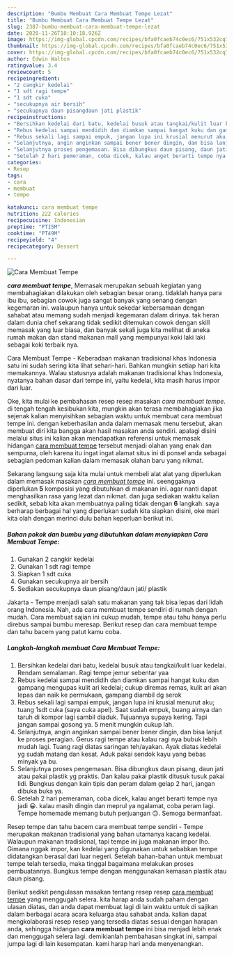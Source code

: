 ```yaml
---
description: "Bumbu Membuat Cara Membuat Tempe Lezat"
title: "Bumbu Membuat Cara Membuat Tempe Lezat"
slug: 2387-bumbu-membuat-cara-membuat-tempe-lezat
date: 2020-11-26T18:10:18.926Z
image: https://img-global.cpcdn.com/recipes/bfa0fcaeb74c0ec6/751x532cq70/cara-membuat-tempe-foto-resep-utama.jpg
thumbnail: https://img-global.cpcdn.com/recipes/bfa0fcaeb74c0ec6/751x532cq70/cara-membuat-tempe-foto-resep-utama.jpg
cover: https://img-global.cpcdn.com/recipes/bfa0fcaeb74c0ec6/751x532cq70/cara-membuat-tempe-foto-resep-utama.jpg
author: Edwin Walton
ratingvalue: 3.4
reviewcount: 5
recipeingredient:
- "2 cangkir kedelai"
- "1 sdt ragi tempe"
- "1 sdt cuka"
- "secukupnya air bersih"
- "secukupnya daun pisangdaun jati plastik"
recipeinstructions:
- "Bersihkan kedelai dari batu, kedelai busuk atau tangkai/kulit luar kedelai. Rendam semalaman. Ragi tempe jemur sebentar yaa"
- "Rebus kedelai sampai mendidih dan diamkan sampai hangat kuku dan gampang mengupas kulit ari kedelai; cukup diremas remas, kulit ari akan lepas dan naik ke permukaan, gampang diambil dg serok"
- "Rebus sekali lagi sampai empuk, jangan lupa ini krusial menurut aku; tuang 1sdt cuka (saya cuka apel). Saat sudah empuk, buang airnya dan taruh di kompor lagi sambil diaduk. Tujuannya supaya kering. Tapi jangan sampai gosong ya. 5 menit mungkin cukup lah."
- "Selanjutnya, angin anginkan sampai bener bener dingin, dan bisa lanjut ke proses peragian. Gerus ragi tempe atau kalau ragi nya bubuk lebih mudah lagi. Tuang ragi diatas saringan teh/ayakan. Ayak diatas kedelai yg sudah matang dan kesat. Aduk pakai sendok kayu yang bebas minyak ya bu."
- "Selanjutnya proses pengemasan. Bisa dibungkus daun pisang, daun jati atau pakai plastik yg praktis. Dan kalau pakai plastik ditusuk tusuk pakai lidi. Bungkus dengan kain tipis dan peram dalam gelap 2 hari, jangan dibuka buka ya."
- "Setelah 2 hari pemeraman, coba dicek, kalau anget berarti tempe nya jadi 😀. kalau masih dingin dan meprul ya ngalamat, coba peram lagi. Tempe homemade memang butuh perjuangan 🙃. Semoga bermanfaat."
categories:
- Resep
tags:
- cara
- membuat
- tempe

katakunci: cara membuat tempe 
nutrition: 222 calories
recipecuisine: Indonesian
preptime: "PT15M"
cooktime: "PT49M"
recipeyield: "4"
recipecategory: Dessert

---
```



![Cara Membuat Tempe](https://img-global.cpcdn.com/recipes/bfa0fcaeb74c0ec6/751x532cq70/cara-membuat-tempe-foto-resep-utama.jpg)

<b><i>cara membuat tempe</i></b>, Memasak merupakan sebuah kegiatan yang membahagiakan dilakukan oleh sebagian besar orang. tidaklah hanya para ibu ibu, sebagian cowok juga sangat banyak yang senang dengan kegemaran ini. walaupun hanya untuk sekedar kebersamaan dengan sahabat atau memang sudah menjadi kegemaran dalam dirinya. tak heran dalam dunia chef sekarang tidak sedikit ditemukan cowok dengan skill memasak yang luar biasa, dan banyak sekali juga kita melihat di aneka rumah makan dan stand makanan mall yang mempunyai koki laki laki sebagai koki terbaik nya.

Cara Membuat Tempe - Keberadaan makanan tradisional khas Indonesia satu ini sudah sering kita lihat sehari-hari. Bahkan mungkin setiap hari kita memakannya. Walau statusnya adalah makanan tradisional khas Indonesia, nyatanya bahan dasar dari tempe ini, yaitu kedelai, kita masih harus impor dari luar.

Oke, kita mulai ke pembahasan resep resep masakan <i>cara membuat tempe</i>. di tengah tengah kesibukan kita, mungkin akan terasa membahagiakan jika sejenak kalian menyisihkan sebagian waktu untuk membuat cara membuat tempe ini. dengan keberhasilan anda dalam memasak menu tersebut, akan membuat diri kita bangga akan hasil masakan anda sendiri. apalagi disini melalui situs ini kalian akan mendapatkan referensi untuk memasak hidangan <u>cara membuat tempe</u> tersebut menjadi olahan yang enak dan sempurna, oleh karena itu ingat ingat alamat situs ini di ponsel anda sebagai sebagian pedoman kalian dalam memasak olahan baru yang nikmat.


Sekarang langsung saja kita mulai untuk membeli alat alat yang diperlukan dalam memasak masakan <u><i>cara membuat tempe</i></u> ini. seenggaknya diperlukan <b>5</b> komposisi yang dibutuhkan di makanan ini. agar nanti dapat menghasilkan rasa yang lezat dan nikmat. dan juga sediakan waktu kalian sedikit, sebab kita akan membuatnya paling tidak dengan <b>6</b> langkah. saya berharap berbagai hal yang diperlukan sudah kita siapkan disini, oke mari kita olah dengan merinci dulu bahan keperluan berikut ini.

<!--inarticleads1-->

##### Bahan pokok dan bumbu yang dibutuhkan dalam menyiapkan Cara Membuat Tempe:

1. Gunakan 2 cangkir kedelai
1. Gunakan 1 sdt ragi tempe
1. Siapkan 1 sdt cuka
1. Gunakan secukupnya air bersih
1. Sediakan secukupnya daun pisang/daun jati/ plastik


Jakarta - Tempe menjadi salah satu makanan yang tak bisa lepas dari lidah orang Indonesia. Nah, ada cara membuat tempe sendiri di rumah dengan mudah. Cara membuat sajian ini cukup mudah, tempe atau tahu hanya perlu direbus sampai bumbu meresap. Berikut resep dan cara membuat tempe dan tahu bacem yang patut kamu coba. 

<!--inarticleads2-->

##### Langkah-langkah membuat Cara Membuat Tempe:

1. Bersihkan kedelai dari batu, kedelai busuk atau tangkai/kulit luar kedelai. Rendam semalaman. Ragi tempe jemur sebentar yaa
1. Rebus kedelai sampai mendidih dan diamkan sampai hangat kuku dan gampang mengupas kulit ari kedelai; cukup diremas remas, kulit ari akan lepas dan naik ke permukaan, gampang diambil dg serok
1. Rebus sekali lagi sampai empuk, jangan lupa ini krusial menurut aku; tuang 1sdt cuka (saya cuka apel). Saat sudah empuk, buang airnya dan taruh di kompor lagi sambil diaduk. Tujuannya supaya kering. Tapi jangan sampai gosong ya. 5 menit mungkin cukup lah.
1. Selanjutnya, angin anginkan sampai bener bener dingin, dan bisa lanjut ke proses peragian. Gerus ragi tempe atau kalau ragi nya bubuk lebih mudah lagi. Tuang ragi diatas saringan teh/ayakan. Ayak diatas kedelai yg sudah matang dan kesat. Aduk pakai sendok kayu yang bebas minyak ya bu.
1. Selanjutnya proses pengemasan. Bisa dibungkus daun pisang, daun jati atau pakai plastik yg praktis. Dan kalau pakai plastik ditusuk tusuk pakai lidi. Bungkus dengan kain tipis dan peram dalam gelap 2 hari, jangan dibuka buka ya.
1. Setelah 2 hari pemeraman, coba dicek, kalau anget berarti tempe nya jadi 😀. kalau masih dingin dan meprul ya ngalamat, coba peram lagi. Tempe homemade memang butuh perjuangan 🙃. Semoga bermanfaat.


Resep tempe dan tahu bacem cara membuat tempe sendiri - Tempe merupakan makanan tradisional yang bahan utamanya kacang kedelai. Walaupun makanan tradisional, tapi tempe ini juga makanan impor lho. Gimana nggak impor, kan kedelai yang digunakan untuk sebabkan tempe didatangkan berasal dari luar negeri. Setelah bahan-bahan untuk membuat tempe telah tersedia, maka tinggal bagaimana melakukan proses pembuatannya. Bungkus tempe dengan menggunakan kemasan plastik atau daun pisang. 

Berikut sedikit pengulasan masakan tentang resep resep <u>cara membuat tempe</u> yang menggugah selera. kita harap anda sudah paham dengan ulasan diatas, dan anda dapat membuat lagi di lain waktu untuk di sajikan dalam berbagai acara acara keluarga atau sahabat anda. kalian dapat mengkolaborasi resep resep yang tersedia diatas sesuai dengan harapan anda, sehingga hidangan <b>cara membuat tempe</b> ini bisa menjadi lebih enak dan menggugah selera lagi. demikianlah pembahasan singkat ini, sampai jumpa lagi di lain kesempatan. kami harap hari anda menyenangkan.
